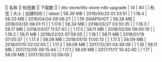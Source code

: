 || 名称 || 标签数 || 下载数 ||
| dts-store/dts-store-rdb-upgrade | 14 | 40 | 
| 标签 | 大小 | 创建时间 |
| latest | 58.39 MB | 2018/04/23 01:33:51 | 
| 1.18.4 | 58.33 MB | 2018/04/04 09:06:27 | 
| 1.19-SNAPSHOT | 58.38 MB | 2018/03/30 08:01:11 | 
| 1.17.6 | 58.34 MB | 2018/03/27 03:10:35 | 
| 1.18.3 | 58.17 MB | 2018/03/07 11:57:43 | 
| 1.17.5 | 58.11 MB | 2018/02/09 08:00:19 | 
| 1.18.2 | 58.11 MB | 2018/02/03 07:59:05 | 
| 1.18.1 | 58.11 MB | 2018/01/19 07:05:37 | 
| 1.17.4 | 58.09 MB | 2018/01/10 11:05:13 | 
| 1.17.3 | 58.09 MB | 2018/01/10 02:02:00 | 
| 1.17.2 | 58.09 MB | 2017/12/30 04:39:08 | 
| 1.18 | 58.11 MB | 2017/12/05 09:15:44 | 
| 1.17.1 | 58.09 MB | 2017/11/17 10:42:40 | 
| 1.17 | 58.09 MB | 2017/10/20 02:09:05 | 
